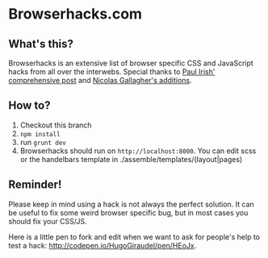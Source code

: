 Browserhacks.com
================

What's this?
------------

Browserhacks is an extensive list of browser specific CSS and JavaScript hacks from all over the interwebs. Special thanks to [Paul Irish' comprehensive post](http://paulirish.com/2009/browser-specific-css-hacks/) and [Nicolas Gallagher's additions](https://gist.github.com/necolas/983116).

How to?
-------

 1. Checkout this branch
 2. `npm install`
 3. run `grunt dev`
 4. Browserhacks should run on `http://localhost:8000`. You can edit scss or the handelbars template in ./assemble/templates/(layout|pages)


Reminder!
---------

Please keep in mind using a hack is not always the perfect solution. It can be useful to fix some weird browser specific bug, but in most cases you should fix your CSS/JS.


Here is a little pen to fork and edit when we want to ask for people's help to test a hack: http://codepen.io/HugoGiraudel/pen/HEoJx.
